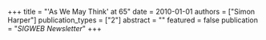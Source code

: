 +++
title = "'As We May Think' at 65"
date = 2010-01-01
authors = ["Simon Harper"]
publication_types = ["2"]
abstract = ""
featured = false
publication = "*SIGWEB Newsletter*"
+++

